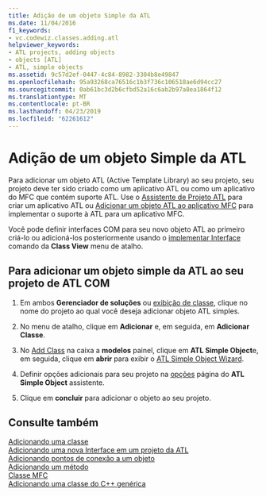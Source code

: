 ```yaml
---
title: Adição de um objeto Simple da ATL
ms.date: 11/04/2016
f1_keywords:
- vc.codewiz.classes.adding.atl
helpviewer_keywords:
- ATL projects, adding objects
- objects [ATL]
- ATL, simple objects
ms.assetid: 9c57d2ef-0447-4c84-8982-3304b8e49847
ms.openlocfilehash: 95a93268ca76516c1b3f736c106518ae6d94cc27
ms.sourcegitcommit: 0ab61bc3d2b6cfbd52a16c6ab2b97a8ea1864f12
ms.translationtype: MT
ms.contentlocale: pt-BR
ms.lasthandoff: 04/23/2019
ms.locfileid: "62261612"
---
```

# <a name="adding-an-atl-simple-object"></a>Adição de um objeto Simple da ATL

Para adicionar um objeto ATL (Active Template Library) ao seu projeto, seu projeto deve ter sido criado como um aplicativo ATL ou como um aplicativo do MFC que contém suporte ATL. Use o [Assistente de Projeto ATL](../../atl/reference/atl-project-wizard.md) para criar um aplicativo ATL ou [Adicionar um objeto ATL ao aplicativo MFC](../../mfc/reference/adding-atl-support-to-your-mfc-project.md) para implementar o suporte à ATL para um aplicativo MFC.

Você pode definir interfaces COM para seu novo objeto ATL ao primeiro criá-lo ou adicioná-los posteriormente usando o [implementar Interface](../../ide/implement-interface-wizard.md) comando da **Class View** menu de atalho.

## <a name="to-add-an-atl-simple-object-to-your-atl-com-project"></a>Para adicionar um objeto simple da ATL ao seu projeto de ATL COM

1. Em ambos **Gerenciador de soluções** ou [exibição de classe](/visualstudio/ide/viewing-the-structure-of-code), clique no nome do projeto ao qual você deseja adicionar objeto ATL simples.

1. No menu de atalho, clique em **Adicionar** e, em seguida, em **Adicionar Classe**.

1. No [Add Class](../../ide/add-class-dialog-box.md) na caixa a **modelos** painel, clique em **ATL Simple Object**e, em seguida, clique em **abrir** para exibir o [ATL Simple Object Wizard](../../atl/reference/atl-simple-object-wizard.md).

1. Definir opções adicionais para seu projeto na [opções](../../atl/reference/options-atl-simple-object-wizard.md) página do **ATL Simple Object** assistente.

1. Clique em **concluir** para adicionar o objeto ao seu projeto.

## <a name="see-also"></a>Consulte também

[Adicionando uma classe](../../ide/adding-a-class-visual-cpp.md)<br/>
[Adicionando uma nova Interface em um projeto da ATL](../../atl/reference/adding-a-new-interface-in-an-atl-project.md)<br/>
[Adicionando pontos de conexão a um objeto](../../atl/adding-connection-points-to-an-object.md)<br/>
[Adicionando um método](../../ide/adding-a-method-visual-cpp.md)<br/>
[Classe MFC](../../mfc/reference/adding-an-mfc-class.md)<br/>
[Adicionando uma classe do C++ genérica](../../ide/adding-a-generic-cpp-class.md)
